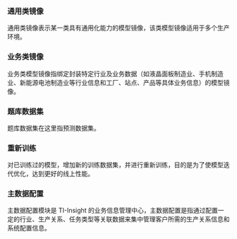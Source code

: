 

### 通用类镜像
通用类镜像表示某一类具有通用化能力的模型镜像，该类模型镜像适用于多个生产环境。

### 业务类镜像
业务类模型镜像指绑定封装特定行业及业务数据（如液晶面板制造业、手机制造业、新能源电池制造业等行业信息和工厂、站点、产品等具体业务信息）的模型镜像。

### 题库数据集
题库数据集在这里指预测数据集。

### 重新训练
对已训练过的模型，增加新的训练数据集，并进行重新训练，目的是为了使模型迭代优化，达到更好的线上性能。

### 主数据配置
主数据配置模块是 TI-Insight 的业务信息管理中心，主数据配置是指通过配置一定的行业、生产关系、任务类型等关联数据来集中管理客户所需的生产关系信息和系统配置信息。

